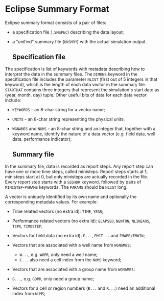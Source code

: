 # Eclipse Summary Format

Eclipse summary format consists of a pair of files: 

- a specification file (`.SMSPEC`)  describing the data layout;

- a "unified" summary file (`UNSMRY`) with the actual simulation output.

  ## Specification file

The specification is list of keywords with metadata describing how to interpret the data in the summary files. The `DIMENS` keyword in the specification file includes the parameter `NLIST` (first out of 5 integers in that keyword), which is the length of each data vector in the summary file. `STARTDAT` contains three integers that represent the simulation's start date as (year, month, day) tuple. Other useful bits of data for each data vector include:

- `KEYWORDS` -  an 8-char string for a vector name;

- `UNITS` - an 8-char string representing the physical units;

- `WGNAMES` and `NUMS` - an 8-char string and an integer that, together with a keyword name, identify the nature of a data vector (e.g. field data, well data, performance indicator);

  ## Summary file

In the summary file, data is recorded as report steps. Any report step can have one or more time steps, called ministeps. Report steps starts at 1, ministeps start at 0, but only ministeps are actually recorded in the file. Every report step starts with a `SEQHDR` keyword, followed by pairs of `MINISTEP`-`PARAMS` keywords. The `PARAMS` should be `NLIST` long.

A vector is uniquely identified by its own name and optionally the corresponding metadata values. For example:

- Time related vectors (no extra id): `TIME`,  `YEAR`; 

- Performance related vectors  (no extra id): `ELAPSED`,  `NEWTON`,  `NLINEARS`,  `TCPU`,  `TIMESTEP`;

- Vectors for field data (no extra id): `F...`,  `FMCT...` and `FMWPR/FMWIN`;

- Vectors that are associated with a well name from `WGNAMES`:
  - `W...`, e.g. `WOPR`, only need a well name;
  - `C...` also need a cell index from the `NUMS` keyword;
  
- Vectors that are associated with a group name from `WGNAMES`:
  
- `G...`, e.g. `GOPR`, only need a group name;
  
- Vectors for a cell or region numbers (`B...` and `R...`) need an additional index from `NUMS`;

  

